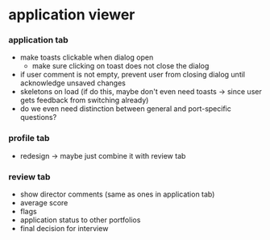 # application viewer
### application tab
- make toasts clickable when dialog open
  - make sure clicking on toast does not close the dialog
- if user comment is not empty, prevent user from closing dialog until acknowledge unsaved changes
- skeletons on load (if do this, maybe don't even need toasts -> since user gets feedback from switching already)
- do we even need distinction between general and port-specific questions?

### profile tab
- redesign -> maybe just combine it with review tab

### review tab
- show director comments (same as ones in application tab)
- average score
- flags
- application status to other portfolios
- final decision for interview